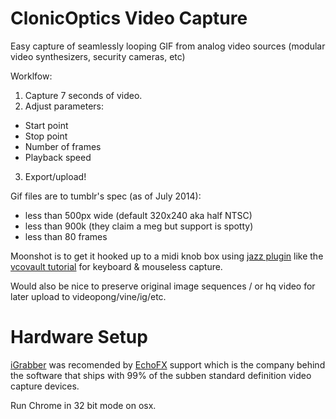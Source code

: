 ClonicOptics Video Capture
===============
Easy capture of seamlessly looping GIF from analog video sources (modular video synthesizers, security cameras, etc)

Worklfow:
1. Capture 7 seconds of video.
2. Adjust parameters:
  - Start point
  - Stop point
  - Number of frames
  - Playback speed
3. Export/upload!

Gif files are to tumblr's spec (as of July 2014):
- less than 500px wide (default 320x240 aka half NTSC)
- less than 900k (they claim a meg but support is spotty)
- less than 80 frames

Moonshot is to get it hooked up to a midi knob box using [jazz plugin](http://http://jazz-soft.net/) like the [vcovault tutorial](http://vcovault.com/midi-mapping-javascript/) for keyboard & mouseless capture.

Would also be nice to preserve original image sequences / or hq video for later upload to videopong/vine/ig/etc.

Hardware Setup
===============
[iGrabber](http://www.amazon.com/Geniatech-iGrabber-Grabber-Button-Recording/dp/B002LRMOPO/ref=sr_1_1?ie=UTF8&qid=1405144156&sr=8-1&keywords=igrabber) was recomended by [EchoFX](http://www.echofx.com/videoglide.html) support which is the company behind the software that ships with 99% of the subben standard definition video capture devices.

Run Chrome in 32 bit mode on osx.